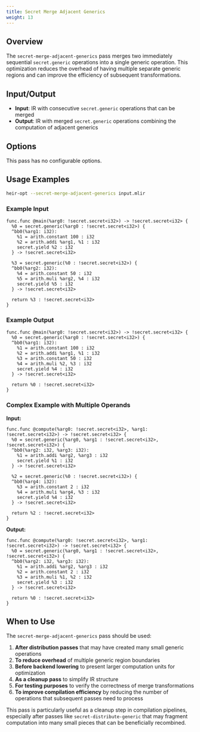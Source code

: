 ```yaml
---
title: Secret Merge Adjacent Generics
weight: 13
---
```


## Overview

The `secret-merge-adjacent-generics` pass merges two immediately sequential
`secret.generic` operations into a single generic operation. This optimization
reduces the overhead of having multiple separate generic regions and can improve
the efficiency of subsequent transformations.

## Input/Output

- **Input**: IR with consecutive `secret.generic` operations that can be merged
- **Output**: IR with merged `secret.generic` operations combining the
  computation of adjacent generics

## Options

This pass has no configurable options.

## Usage Examples

```bash
heir-opt --secret-merge-adjacent-generics input.mlir
```

### Example Input

```mlir
func.func @main(%arg0: !secret.secret<i32>) -> !secret.secret<i32> {
  %0 = secret.generic(%arg0 : !secret.secret<i32>) {
  ^bb0(%arg1: i32):
    %1 = arith.constant 100 : i32
    %2 = arith.addi %arg1, %1 : i32
    secret.yield %2 : i32
  } -> !secret.secret<i32>

  %3 = secret.generic(%0 : !secret.secret<i32>) {
  ^bb0(%arg2: i32):
    %4 = arith.constant 50 : i32
    %5 = arith.muli %arg2, %4 : i32
    secret.yield %5 : i32
  } -> !secret.secret<i32>

  return %3 : !secret.secret<i32>
}
```

### Example Output

```mlir
func.func @main(%arg0: !secret.secret<i32>) -> !secret.secret<i32> {
  %0 = secret.generic(%arg0 : !secret.secret<i32>) {
  ^bb0(%arg1: i32):
    %1 = arith.constant 100 : i32
    %2 = arith.addi %arg1, %1 : i32
    %3 = arith.constant 50 : i32
    %4 = arith.muli %2, %3 : i32
    secret.yield %4 : i32
  } -> !secret.secret<i32>

  return %0 : !secret.secret<i32>
}
```

### Complex Example with Multiple Operands

**Input:**

```mlir
func.func @compute(%arg0: !secret.secret<i32>, %arg1: !secret.secret<i32>) -> !secret.secret<i32> {
  %0 = secret.generic(%arg0, %arg1 : !secret.secret<i32>, !secret.secret<i32>) {
  ^bb0(%arg2: i32, %arg3: i32):
    %1 = arith.addi %arg2, %arg3 : i32
    secret.yield %1 : i32
  } -> !secret.secret<i32>

  %2 = secret.generic(%0 : !secret.secret<i32>) {
  ^bb0(%arg4: i32):
    %3 = arith.constant 2 : i32
    %4 = arith.muli %arg4, %3 : i32
    secret.yield %4 : i32
  } -> !secret.secret<i32>

  return %2 : !secret.secret<i32>
}
```

**Output:**

```mlir
func.func @compute(%arg0: !secret.secret<i32>, %arg1: !secret.secret<i32>) -> !secret.secret<i32> {
  %0 = secret.generic(%arg0, %arg1 : !secret.secret<i32>, !secret.secret<i32>) {
  ^bb0(%arg2: i32, %arg3: i32):
    %1 = arith.addi %arg2, %arg3 : i32
    %2 = arith.constant 2 : i32
    %3 = arith.muli %1, %2 : i32
    secret.yield %3 : i32
  } -> !secret.secret<i32>

  return %0 : !secret.secret<i32>
}
```

## When to Use

The `secret-merge-adjacent-generics` pass should be used:

1. **After distribution passes** that may have created many small generic
   operations
1. **To reduce overhead** of multiple generic region boundaries
1. **Before backend lowering** to present larger computation units for
   optimization
1. **As a cleanup pass** to simplify IR structure
1. **For testing purposes** to verify the correctness of merge transformations
1. **To improve compilation efficiency** by reducing the number of operations
   that subsequent passes need to process

This pass is particularly useful as a cleanup step in compilation pipelines,
especially after passes like `secret-distribute-generic` that may fragment
computation into many small pieces that can be beneficially recombined.
